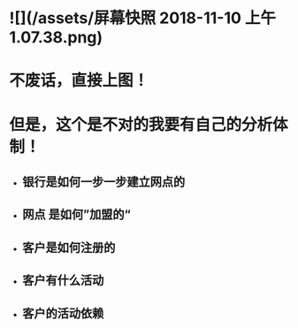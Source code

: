 # ![](/assets/屏幕快照 2018-11-10 上午1.07.38.png)

# 不废话，直接上图！

# 但是，这个是不对的我要有自己的分析体制！

* ## 银行是如何一步一步建立网点的
* ## 网点 是如何”加盟的“
* ## 客户是如何注册的
* ## 客户有什么活动
* ## 客户的活动依赖

## 



